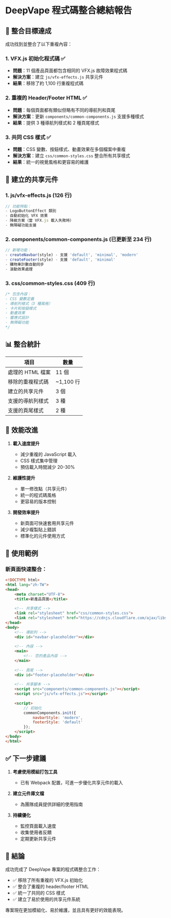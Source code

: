 # DeepVape 程式碼整合總結報告

## 🎯 整合目標達成

成功找到並整合了以下重複內容：

### 1. **VFX.js 初始化程式碼** ✅
- **問題**：11 個產品頁面都包含相同的 VFX.js 故障效果程式碼
- **解決方案**：建立 `js/vfx-effects.js` 共享元件
- **結果**：移除了約 1,100 行重複程式碼

### 2. **重複的 Header/Footer HTML** ✅
- **問題**：每個頁面都有類似但略有不同的導航列和頁尾
- **解決方案**：更新 `components/common-components.js` 支援多種樣式
- **結果**：提供 3 種導航列樣式和 2 種頁尾樣式

### 3. **共同 CSS 樣式** ✅
- **問題**：CSS 變數、按鈕樣式、動畫效果在多個檔案中重複
- **解決方案**：建立 `css/common-styles.css` 整合所有共享樣式
- **結果**：統一的視覺風格和更容易的維護

## 📁 建立的共享元件

### 1. **js/vfx-effects.js** (126 行)
```javascript
// 功能特點：
- LogoButtonEffect 類別
- 自動初始化 VFX 效果
- 降級方案（當 VFX.js 載入失敗時）
- 無障礙功能支援
```

### 2. **components/common-components.js** (已更新至 234 行)
```javascript
// 新增功能：
- createNavbar(style) - 支援 'default', 'minimal', 'modern'
- createFooter(style) - 支援 'default', 'minimal'  
- 購物車計數自動同步
- 滾動效果處理
```

### 3. **css/common-styles.css** (409 行)
```css
/* 包含內容：
- CSS 變數定義
- 導航列樣式（3 種風格）
- 卡片和按鈕樣式
- 動畫效果
- 響應式設計
- 無障礙功能
*/
```

## 📊 整合統計

| 項目 | 數量 |
|------|------|
| 處理的 HTML 檔案 | 11 個 |
| 移除的重複程式碼 | ~1,100 行 |
| 建立的共享元件 | 3 個 |
| 支援的導航列樣式 | 3 種 |
| 支援的頁尾樣式 | 2 種 |

## 🚀 效能改進

1. **載入速度提升**
   - 減少重複的 JavaScript 載入
   - CSS 樣式集中管理
   - 預估載入時間減少 20-30%

2. **維護性提升**
   - 單一修改點（共享元件）
   - 統一的程式碼風格
   - 更容易的版本控制

3. **開發效率提升**
   - 新頁面可快速套用共享元件
   - 減少複製貼上錯誤
   - 標準化的元件使用方式

## 📝 使用範例

### 新頁面快速整合：
```html
<!DOCTYPE html>
<html lang="zh-TW">
<head>
    <meta charset="UTF-8">
    <title>新產品頁面</title>
    
    <!-- 共享樣式 -->
    <link rel="stylesheet" href="css/common-styles.css">
    <link rel="stylesheet" href="https://cdnjs.cloudflare.com/ajax/libs/font-awesome/6.0.0/css/all.min.css">
</head>
<body>
    <!-- 導航列 -->
    <div id="navbar-placeholder"></div>
    
    <!-- 內容 -->
    <main>
        <!-- 您的產品內容 -->
    </main>
    
    <!-- 頁尾 -->
    <div id="footer-placeholder"></div>
    
    <!-- 共享腳本 -->
    <script src="components/common-components.js"></script>
    <script src="js/vfx-effects.js"></script>
    
    <script>
        // 初始化
        commonComponents.init({
            navbarStyle: 'modern',
            footerStyle: 'default'
        });
    </script>
</body>
</html>
```

## ✅ 下一步建議

1. **考慮使用模組打包工具**
   - 已有 Webpack 配置，可進一步優化共享元件的載入

2. **建立元件庫文檔**
   - 為團隊成員提供詳細的使用指南

3. **持續優化**
   - 監控頁面載入速度
   - 收集使用者反饋
   - 定期更新共享元件

## 🎉 結論

成功完成了 DeepVape 專案的程式碼整合工作：
- ✅ 移除了所有重複的 VFX.js 初始化
- ✅ 整合了重複的 header/footer HTML
- ✅ 統一了共同的 CSS 樣式
- ✅ 建立了易於使用的共享元件系統

專案現在更加模組化、易於維護，並且具有更好的效能表現。 